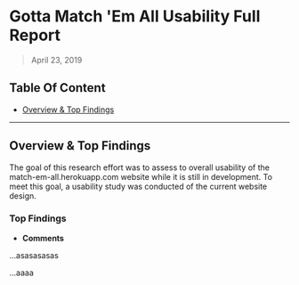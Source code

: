 # Gotta Match 'Em All Usability Full Report

> April 23, 2019

## Table Of Content

* [Overview & Top Findings]()

-----------

## Overview & Top Findings

The goal of this research effort was to assess to overall usability of the match-em-all.herokuapp.com website while it is still in development. To meet this goal, a usability study was conducted of the current website design.

### Top Findings

* **Comments**

...asasasasas

...aaaa
